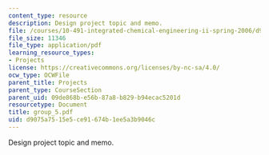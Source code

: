 ```yaml
---
content_type: resource
description: Design project topic and memo.
file: /courses/10-491-integrated-chemical-engineering-ii-spring-2006/d9075a7515e5ce91674b1ee5a3b9046c_group_5.pdf
file_size: 11346
file_type: application/pdf
learning_resource_types:
- Projects
license: https://creativecommons.org/licenses/by-nc-sa/4.0/
ocw_type: OCWFile
parent_title: Projects
parent_type: CourseSection
parent_uid: 09de868b-e56b-87a8-b829-b94ecac5201d
resourcetype: Document
title: group_5.pdf
uid: d9075a75-15e5-ce91-674b-1ee5a3b9046c
---
```

Design project topic and memo.